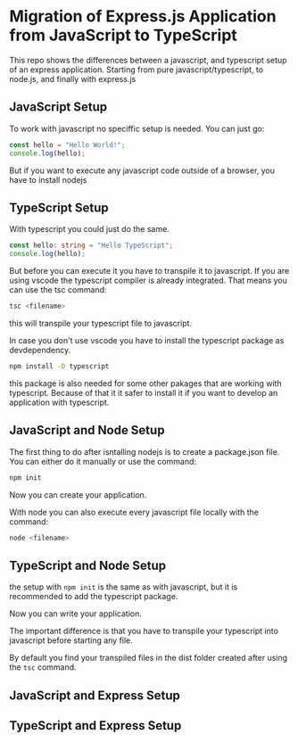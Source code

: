 # Migration of Express.js Application from JavaScript to TypeScript

This repo shows the differences between a javascript, and typescript setup of an express application.
Starting from pure javascript/typescript, to node.js, and finally with express.js

## JavaScript Setup

To work with javascript no speciffic setup is needed.
You can just go:

```javascript
const hello = "Hello World!";
console.log(hello);
```

But if you want to execute any javascript code outside of a browser, you have to install nodejs

## TypeScript Setup

With typescript you could just do the same.

```typescript
const hello: string = "Hello TypeScript";
console.log(hello);
```

But before you can execute it you have to transpile it to javascript.
If you are using vscode the typescript compiler is already integrated.
That means you can use the tsc command:

```bash
tsc <filename>
```

this will transpile your typescript file to javascript.

In case you don't use vscode you have to install the typescript package as devdependency.

```bash
npm install -D typescript
```

this package is also needed for some other pakages that are working with typescript.
Because of that it it safer to install it if you want to develop an application with typescript.

## JavaScript and Node Setup

The first thing to do after isntalling nodejs is to create a package.json file.
You can either do it manually or use the command:

```bash
npm init
```

Now you can create your application.

With node you can also execute every javascript file locally with the command:

```bash
node <filename>
```

## TypeScript and Node Setup

the setup with `npm init` is the same as with javascript, but it is recommended to add the typescript package.

Now you can write your application.

The important difference is that you have to transpile your typescript into javascript before starting any file.

By default you find your transpiled files in the dist folder created after using the `tsc` command.

## JavaScript and Express Setup

## TypeScript and Express Setup
